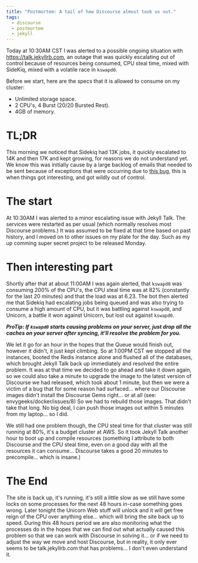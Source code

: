 ```yaml
---
title: "Postmortem: A tail of how Discourse almost took us out."
tags:
  - discourse
  - postmortem
  - jekyll
---
```


Today at 10:30AM CST I was alerted to a possible ongoing situation with https://talk.jekyllrb.com, an outage that was quickly escalating out of control because of resources being consumed, CPU steal time, mixed with SideKiq, mixed with a volatile race in `kswapd0`.

Before we start, here are the specs that it is allowed to consume on my cluster:

- Unlimited storage space.
- 2 CPU's, 4 Burst (20/20 Bursted Rest).
- 4GB of memory.

# TL;DR

This morning we noticed that Sidekiq had 13K jobs, it quickly escalated to 14K and then 17K and kept growing, for reasons we do not understand yet.  We know this was initially cause by a large backlog of emails that needed to be sent because of exceptions that were occurring due to [this bug](https://meta.discourse.org/t/sidekiq-email-error-no-implicit-conversion-of-nil-into-string/40419), this is when things got interesting, and got wildly out of control.

# The start

At 10:30AM I was alerted to a minor escalating issue with Jekyll Talk.  The services were restarted as per usual (which normally resolves most Discourse problems.)  It was assumed to be fixed at that time based on past history, and I moved on to other issues on my plate for the day.  Such as my up comming super secret project to be released Monday.

# Then interesting part

Shortly after that at about 11:00AM I was again alerted, that `kswapd0` was consuming 200% of the CPU's, the CPU steal time was at 82% (constantly for the last 20 minutes) and that the load was at 6.23.  The bot then alerted me that Sidekiq had escalating jobs being queued and was also trying to consume a high amount of CPU, but it was battling against `kswapd0`, and Unicorn, a battle it won against Unicorn, but lost out against `kswapd0`.

***ProTip: If `kswapd0` starts causing problems on your server, just drop all the caches on your server after syncing, it'll resolve the problem for you.***

We let it go for an hour in the hopes that the Queue would finish out, however it didn't, it just kept climbing.  So at 1:00PM CST we stopped all the instances, booted the Redis instance alone and flushed all of the databases, which brought Jekyll Talk back up immediately and resolved the entire problem. It was at that time we decided to go ahead and take it down again, so we could also take a minute to upgrade the image to the latest version of Discourse we had released, which took about 1 minute, but then we were a victim of a bug that for some reason had surfaced... where our Discourse images didn't install the Discourse Gems right... or at all (see: envygeeks/docker/issues/8) So we had to rebuild those images. That didn't take that long.  No big deal, I can push those images out within 5 minutes from my laptop... so I did.

We still had one problem though, the CPU steal time for that cluster was still running at 80%, it's a budget cluster at AWS.  So it took Jekyll Talk another hour to boot up and compile resources (something I attribute to both Discourse and the CPU steal time, even on a good day with all the resources it can consume... Discourse takes a good 20 minutes to precompile... which is insane.)

# The End

The site is back up, it's running, it's still a little slow as we still have some locks on some processes for the next 48 hours in-case something goes wrong. Later tonight the Unicorn Web stuff will unlock and it will get free reign of the CPU over anything else... which will bring the site back up to speed.  During this 48 hours period we are also monitoring what the processes do in the hopes that we can find out what actually caused this problem so that we can work with Discourse in solving it... or if we need to adjust the way we move and host Discourse, but in reality, it only ever seems to be talk.jekyllrb.com that has problems... I don't even understand it.
